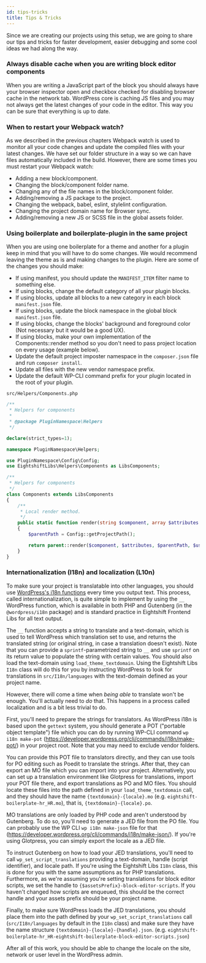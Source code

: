 ```yaml
---
id: tips-tricks
title: Tips & Tricks
---
```


Since we are creating our projects using this setup, we are going to share our tips and tricks for faster development, easier debugging and some cool ideas we had along the way.

### Always disable cache when you are writing block editor components

When you are writing a JavaScript part of the block you should always have your browser inspector open and checkbox checked for disabling browser cache in the network tab. WordPress core is caching JS files and you may not always get the latest changes of your code in the editor. This way you can be sure that everything is up to date.

### When to restart your Webpack watch?

As we described in the previous chapters Webpack watch is used to monitor all your code changes and update the compiled files with your latest changes. We have set our folder structure in a way so we can have files automatically included in the build. However, there are some times you must restart your Webpack watch:

* Adding a new block/component.
* Changing the block/component folder name.
* Changing any of the file names in the block/component folder.
* Adding/removing a JS package to the project.
* Changing the webpack, babel, eslint, stylelint configuration.
* Changing the project domain name for Browser sync.
* Adding/removing a new JS or SCSS file in the global assets folder.

### Using boilerplate and boilerplate-plugin in the same project

When you are using one boilerplate for a theme and another for a plugin keep in mind that you will have to do some changes. We would recommend leaving the theme as is and making changes to the plugin. Here are some of the changes you should make:

* If using manifest, you should update the `MANIFEST_ITEM` filter name to something else.
* If using blocks, change the default category of all your plugin blocks.
* If using blocks, update all blocks to a new category in each block `manifest.json` file.
* If using blocks, update the block namespace in the global block `manifest.json` file.
* If using blocks, change the blocks' background and foreground color (Not necessary but it would be a good UX).
* If using blocks, make your own implementation of the Components::render method so you don't need to pass project location on every usage (example below).
* Update the default project imposter namespace in the `composer.json` file and run `composer install`.
* Update all files with the new vendor namespace prefix.
* Update the default WP-CLI command prefix for your plugin located in the root of your plugin.

`src/Helpers/Components.php`

```php
/**
 * Helpers for components
 *
 * @package PluginNamespace\Helpers
 */

declare(strict_types=1);

namespace PluginNamespace\Helpers;

use PluginNamespace\Config\Config;
use EightshiftLibs\Helpers\Components as LibsComponents;

/**
 * Helpers for components
 */
class Components extends LibsComponents
{
	/**
	 * Local render method.
	 */
	public static function render(string $component, array $attributes = [], string $parentPath = '', bool $useComponentDefaults = false): string
	{
		$parentPath = Config::getProjectPath();

		return parent::render($component, $attributes, $parentPath, $useComponentDefaults);
	}
}
```

### Internationalization (I18n) and localization (L10n)

To make sure your project is translatable into other languages, you should use [WordPress's i18n functions](https://codex.wordpress.org/I18n_for_WordPress_Developers) every time you output text. This process, called internationalization, is quite simple to implement by using the `__` WordPress function, which is available in both PHP and Gutenberg (in the `@wordpress/i18n` package) and is standard practice in Eightshift Frontend Libs for all text output. 

The `__` function accepts a string to translate and a text-domain, which is used to tell WordPress which translation set to use, and returns the translated string (or original string, in case a translation doesn't exist). Note that you can provide a `sprintf`-parametrized string to `__` and use `sprintf` on its return value to populate the string with certain values. You should also load the text-domain using `load_theme_textdomain`. Using the Eightshift Libs `I18n` class will do this for you by instructing WordPress to look for translations in `src/I18n/languages` with the text-domain defined as your project name.

However, there will come a time when _being able_ to translate won't be enough. You'll actually need to _do_ that. This happens in a process called localization and is a bit less trivial to do.

First, you'll need to prepare the strings for translators. As WordPress i18n is based upon the `gettext` system, you should generate a POT ("portable object template") file which you can do by running WP-CLI command `wp i18n make-pot` (https://developer.wordpress.org/cli/commands/i18n/make-pot/) in your project root. Note that you may need to exclude vendor folders.

You can provide this POT file to translators directly, and they can use tools for PO editing such as Poedit to translate the strings. After that, they can export an MO file which you can import into your project. Alternatively, you can set up a translation environment like Glotpress for translations, import your POT file there, and export translations as PO and MO files. You should locate these files into the path defined in your `load_theme_textdomain` call, and they should have the name `{textdomain}-{locale}.mo` (e.g. `eightshift-boilerplate-hr_HR.mo`), that is, `{textdomain}-{locale}.po`.

MO translations are only loaded by PHP code and aren't understood by Gutenberg. To do so, you'll need to generate a JED file from the PO file. You can probably use the WP CLI `wp i18n make-json` file for that (https://developer.wordpress.org/cli/commands/i18n/make-json/). If you're using Glotpress, you can simply export the locale as a JED file.

To instruct Gutenberg on how to load your JED translations, you'll need to call `wp_set_script_translations` providing a text-domain, handle (script identifier), and locale path. If you're using the Eightshift Libs `I18n` class, this is done for you with the same assumptions as for PHP translations. Furthermore, as we're assuming you're setting translations for block editor scripts, we set the handle to `{$assetsPrefix}-block-editor-scripts`. If you haven't changed how scripts are enqueued, this should be the correct handle and your assets prefix should be your project name.

Finally, to make sure WordPress loads the JED translations, you should place them into the path defined by your `wp_set_script_translations` call (`src/I18n/languages` by default in the `I18n` class) and make sure they have the name structure `{textdomain}-{locale}-{handle}.json`. (e.g. `eightshift-boilerplate-hr_HR-eightshift-boilerplate-block-editor-scripts.json`)

After all of this work, you should be able to change the locale on the site, network or user level in the WordPress admin.
